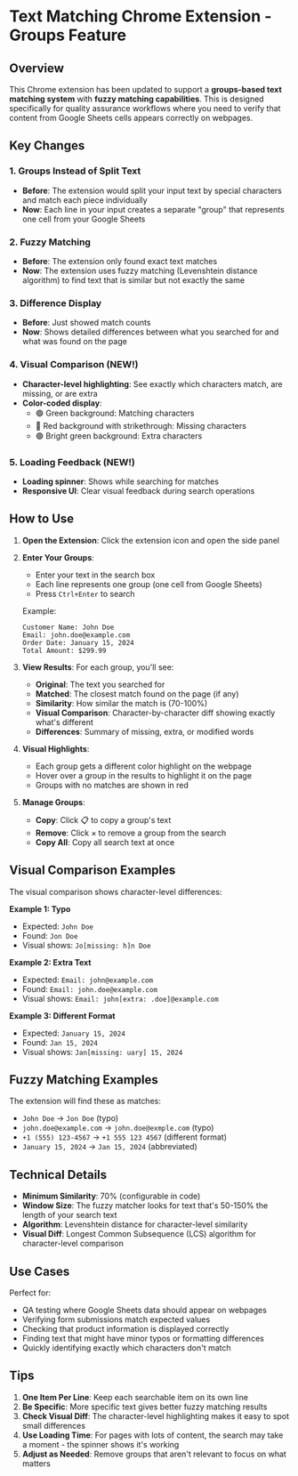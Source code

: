 # Text Matching Chrome Extension - Groups Feature

## Overview
This Chrome extension has been updated to support a **groups-based text matching system** with **fuzzy matching capabilities**. This is designed specifically for quality assurance workflows where you need to verify that content from Google Sheets cells appears correctly on webpages.

## Key Changes

### 1. Groups Instead of Split Text
- **Before**: The extension would split your input text by special characters and match each piece individually
- **Now**: Each line in your input creates a separate "group" that represents one cell from your Google Sheets

### 2. Fuzzy Matching
- **Before**: The extension only found exact text matches
- **Now**: The extension uses fuzzy matching (Levenshtein distance algorithm) to find text that is similar but not exactly the same

### 3. Difference Display
- **Before**: Just showed match counts
- **Now**: Shows detailed differences between what you searched for and what was found on the page

### 4. Visual Comparison (NEW!)
- **Character-level highlighting**: See exactly which characters match, are missing, or are extra
- **Color-coded display**: 
  - 🟢 Green background: Matching characters
  - 🔴 Red background with strikethrough: Missing characters
  - 🟢 Bright green background: Extra characters

### 5. Loading Feedback (NEW!)
- **Loading spinner**: Shows while searching for matches
- **Responsive UI**: Clear visual feedback during search operations

## How to Use

1. **Open the Extension**: Click the extension icon and open the side panel

2. **Enter Your Groups**: 
   - Enter your text in the search box
   - Each line represents one group (one cell from Google Sheets)
   - Press `Ctrl+Enter` to search

   Example:
   ```
   Customer Name: John Doe
   Email: john.doe@example.com
   Order Date: January 15, 2024
   Total Amount: $299.99
   ```

3. **View Results**: For each group, you'll see:
   - **Original**: The text you searched for
   - **Matched**: The closest match found on the page (if any)
   - **Similarity**: How similar the match is (70-100%)
   - **Visual Comparison**: Character-by-character diff showing exactly what's different
   - **Differences**: Summary of missing, extra, or modified words

4. **Visual Highlights**: 
   - Each group gets a different color highlight on the webpage
   - Hover over a group in the results to highlight it on the page
   - Groups with no matches are shown in red

5. **Manage Groups**:
   - **Copy**: Click 📋 to copy a group's text
   - **Remove**: Click × to remove a group from the search
   - **Copy All**: Copy all search text at once

## Visual Comparison Examples

The visual comparison shows character-level differences:

**Example 1: Typo**
- Expected: `John Doe` 
- Found: `Jon Doe`
- Visual shows: `Jo[missing: h]n Doe`

**Example 2: Extra Text**
- Expected: `Email: john@example.com`
- Found: `Email: john.doe@example.com`
- Visual shows: `Email: john[extra: .doe]@example.com`

**Example 3: Different Format**
- Expected: `January 15, 2024`
- Found: `Jan 15, 2024`
- Visual shows: `Jan[missing: uary] 15, 2024`

## Fuzzy Matching Examples

The extension will find these as matches:
- `John Doe` → `Jon Doe` (typo)
- `john.doe@example.com` → `john.doe@exmple.com` (typo)
- `+1 (555) 123-4567` → `+1 555 123 4567` (different format)
- `January 15, 2024` → `Jan 15, 2024` (abbreviated)

## Technical Details

- **Minimum Similarity**: 70% (configurable in code)
- **Window Size**: The fuzzy matcher looks for text that's 50-150% the length of your search text
- **Algorithm**: Levenshtein distance for character-level similarity
- **Visual Diff**: Longest Common Subsequence (LCS) algorithm for character-level comparison

## Use Cases

Perfect for:
- QA testing where Google Sheets data should appear on webpages
- Verifying form submissions match expected values
- Checking that product information is displayed correctly
- Finding text that might have minor typos or formatting differences
- Quickly identifying exactly which characters don't match

## Tips

1. **One Item Per Line**: Keep each searchable item on its own line
2. **Be Specific**: More specific text gives better fuzzy matching results
3. **Check Visual Diff**: The character-level highlighting makes it easy to spot small differences
4. **Use Loading Time**: For pages with lots of content, the search may take a moment - the spinner shows it's working
5. **Adjust as Needed**: Remove groups that aren't relevant to focus on what matters 